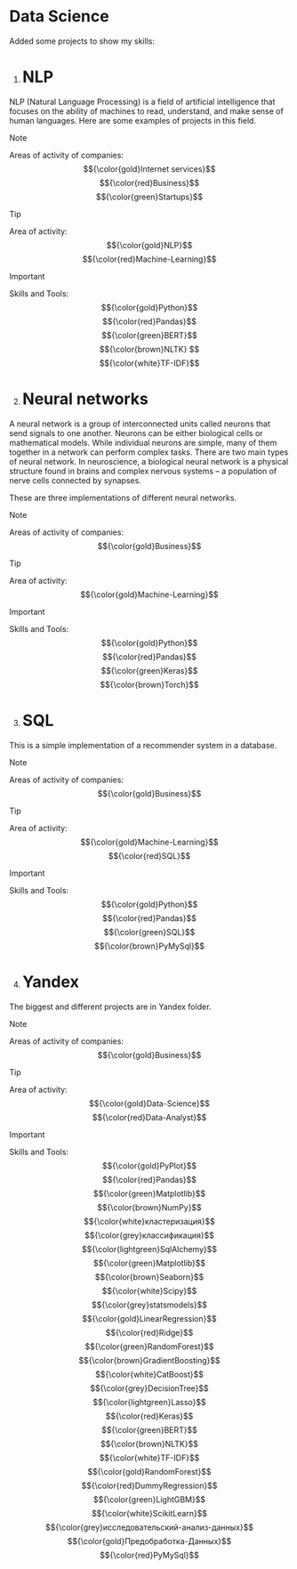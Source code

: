 # Data Science

Added some projects to show my skills:
1) # NLP
NLP (Natural Language Processing) is a field of artificial intelligence that focuses on the ability of machines to read, understand, and make sense of human languages. Here are some examples of projects in this field.
> [!NOTE]  
> Areas of activity of companies: $${\color{gold}Internet services}$$ $${\color{red}Business}$$ $${\color{green}Startups}$$

> [!TIP]
> Area of ​​activity: $${\color{gold}NLP}$$ $${\color{red}Machine-Learning}$$

> [!IMPORTANT]  
> Skills and Tools: $${\color{gold}Python}$$ $${\color{red}Pandas}$$ $${\color{green}BERT}$$ $${\color{brown}NLTK} $$ $${\color{white}TF-IDF}$$

2) # Neural networks
A neural network is a group of interconnected units called neurons that send signals to one another. Neurons can be either biological cells or mathematical models. While individual neurons are simple, many of them together in a network can perform complex tasks. There are two main types of neural network. In neuroscience, a biological neural network is a physical structure found in brains and complex nervous systems – a population of nerve cells connected by synapses. 

These are three implementations of different neural networks.

> [!NOTE]  
> Areas of activity of companies: $${\color{gold}Business}$$

> [!TIP]
> Area of ​​activity: $${\color{gold}Machine-Learning}$$

> [!IMPORTANT]  
> Skills and Tools: $${\color{gold}Python}$$ $${\color{red}Pandas}$$ $${\color{green}Keras}$$ $${\color{brown}Torch}$$

3) # SQL
This is a simple implementation of a recommender system in a database.

> [!NOTE]  
> Areas of activity of companies: $${\color{gold}Business}$$

> [!TIP]
> Area of ​​activity: $${\color{gold}Machine-Learning}$$ $${\color{red}SQL}$$

> [!IMPORTANT]  
> Skills and Tools: $${\color{gold}Python}$$ $${\color{red}Pandas}$$ $${\color{green}SQL}$$ $${\color{brown}PyMySql}$$

4) # Yandex
   
The biggest and different projects are in Yandex folder.

> [!NOTE]  
> Areas of activity of companies: $${\color{gold}Business}$$

> [!TIP]
> Area of ​​activity: $${\color{gold}Data-Science}$$ $${\color{red}Data-Analyst}$$ 

> [!IMPORTANT]  
> Skills and Tools: $${\color{gold}PyPlot}$$ $${\color{red}Pandas}$$ $${\color{green}Matplotlib}$$ $${\color{brown}NumPy}$$ $${\color{white}кластеризация}$$ $${\color{grey}классификация}$$ $${\color{lightgreen}SqlAlchemy}$$ $${\color{green}Matplotlib}$$ $${\color{brown}Seaborn}$$ $${\color{white}Scipy}$$ $${\color{grey}statsmodels}$$ $${\color{gold}LinearRegression}$$ $${\color{red}Ridge}$$ $${\color{green}RandomForest}$$ $${\color{brown}GradientBoosting}$$ $${\color{white}CatBoost}$$ $${\color{grey}DecisionTree}$$ $${\color{lightgreen}Lasso}$$ $${\color{red}Keras}$$ $${\color{green}BERT}$$ $${\color{brown}NLTK}$$ $${\color{white}TF-IDF}$$ $${\color{gold}RandomForest}$$ $${\color{red}DummyRegression}$$ $${\color{green}LightGBM}$$ $${\color{white}ScikitLearn}$$ $${\color{grey}исследовательский-анализ-данных}$$ $${\color{gold}Предобработка-Данных}$$ $${\color{red}PyMySql}$$
